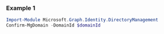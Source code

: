 ### Example 1
``` powershell
Import-Module Microsoft.Graph.Identity.DirectoryManagement
Confirm-MgDomain -DomainId $domainId
```
